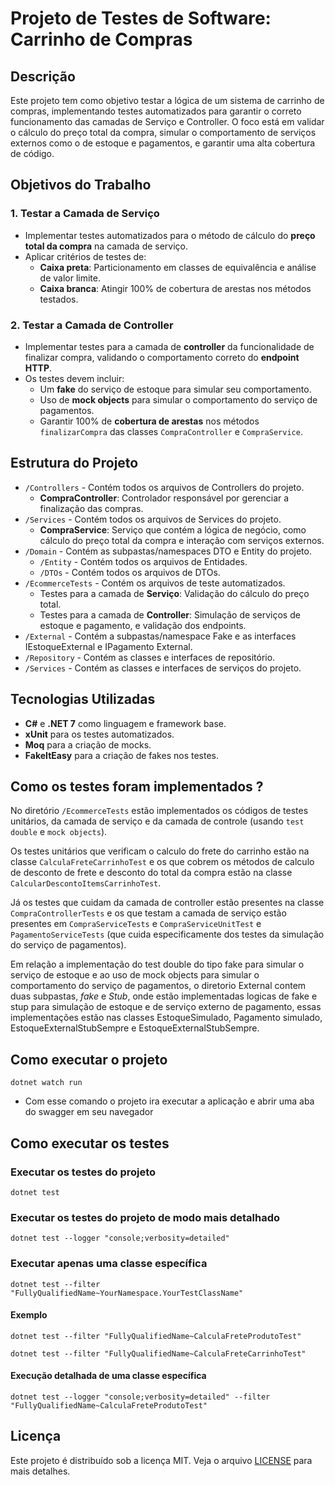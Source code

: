 # Projeto de Testes de Software: Carrinho de Compras

## Descrição
Este projeto tem como objetivo testar a lógica de um sistema de carrinho de compras, implementando testes automatizados para garantir o correto funcionamento das camadas de Serviço e Controller. O foco está em validar o cálculo do preço total da compra, simular o comportamento de serviços externos como o de estoque e pagamentos, e garantir uma alta cobertura de código.

## Objetivos do Trabalho

### 1. Testar a Camada de Serviço
- Implementar testes automatizados para o método de cálculo do **preço total da compra** na camada de serviço.
- Aplicar critérios de testes de:
  - **Caixa preta**: Particionamento em classes de equivalência e análise de valor limite.
  - **Caixa branca**: Atingir 100% de cobertura de arestas nos métodos testados.

### 2. Testar a Camada de Controller
- Implementar testes para a camada de **controller** da funcionalidade de finalizar compra, validando o comportamento correto do **endpoint HTTP**.
- Os testes devem incluir:
  - Um **fake** do serviço de estoque para simular seu comportamento.
  - Uso de **mock objects** para simular o comportamento do serviço de pagamentos.
  - Garantir 100% de **cobertura de arestas** nos métodos `finalizarCompra` das classes `CompraController` e `CompraService`.

## Estrutura do Projeto

- `/Controllers` - Contém todos os arquivos de Controllers do projeto.
  - **CompraController**: Controlador responsável por gerenciar a finalização das compras.
- `/Services` - Contém todos os arquivos de Services do projeto.
  - **CompraService**: Serviço que contém a lógica de negócio, como cálculo do preço total da compra e interação com serviços externos.
- `/Domain` - Contém as subpastas/namespaces DTO e Entity do projeto.
   - `/Entity` - Contém todos os arquivos de Entidades.
   - `/DTOs` - Contém todos os arquivos de DTOs.
- `/EcommerceTests` - Contém os arquivos de teste automatizados.
  - Testes para a camada de **Serviço**: Validação do cálculo do preço total.
  - Testes para a camada de **Controller**: Simulação de serviços de estoque e pagamento, e validação dos endpoints.
- `/External` - Contém a subpastas/namespace Fake e as interfaces IEstoqueExternal e IPagamento External.
- `/Repository` - Contém as classes e interfaces de repositório.
- `/Services` - Contém as classes e interfaces de serviços do projeto.

## Tecnologias Utilizadas
- **C#** e **.NET 7** como linguagem e framework base.
- **xUnit** para os testes automatizados.
- **Moq** para a criação de mocks.
- **FakeItEasy** para a criação de fakes nos testes.
## Como os testes foram implementados ?
  No diretório `/EcommerceTests` estão implementados os códigos de testes unitários, da camada de serviço e da camada de controle (usando ``test double`` e ``mock objects``).
  
  Os testes unitários que verificam o calculo do frete do carrinho estão na classe ``CalculaFreteCarrinhoTest`` e os que cobrem os métodos de calculo de desconto de frete 
  e desconto do total da compra estão na classe ``CalcularDescontoItemsCarrinhoTest``.
  
  Já os testes que cuidam da camada de controller estão presentes na classe ``CompraControllerTests`` e os que testam a camada de serviço estão presentes em ``CompraServiceTests`` e ``CompraServiceUnitTest`` e ``PagamentoServiceTests`` (que cuida especificamente dos testes da simulação do serviço de pagamentos).

  Em relação a implementação do test double do tipo fake para simular o serviço de estoque e ao uso de mock objects para simular o comportamento do serviço de pagamentos, o diretorio External contem duas subpastas, *fake* e *Stub*, onde estão implementadas logicas de fake e stup para simulação de estoque e de serviço externo de pagamento, essas implementações estão nas classes EstoqueSimulado, Pagamento simulado, EstoqueExternalStubSempre e EstoqueExternalStubSempre.

## Como executar o projeto
``
dotnet watch run
``
- Com esse comando o projeto ira executar a aplicação e abrir uma aba do swagger em seu navegador

## Como executar os testes

### Executar os testes do projeto
``
dotnet test
``
### Executar os testes do projeto de modo mais detalhado
``
dotnet test --logger "console;verbosity=detailed"
``
### Executar apenas uma classe específica
```
dotnet test --filter "FullyQualifiedName~YourNamespace.YourTestClassName"
```
#### Exemplo
```
dotnet test --filter "FullyQualifiedName~CalculaFreteProdutoTest"
```

```
dotnet test --filter "FullyQualifiedName~CalculaFreteCarrinhoTest"
```
#### Execução detalhada de uma classe específica
```
dotnet test --logger "console;verbosity=detailed" --filter "FullyQualifiedName~CalculaFreteProdutoTest"
```

## Licença
Este projeto é distribuído sob a licença MIT. Veja o arquivo [LICENSE](LICENSE) para mais detalhes.
